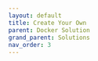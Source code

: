 ```yaml
---
layout: default
title: Create Your Own
parent: Docker Solution
grand_parent: Solutions
nav_order: 3
---
```

<head>
<style>
pre code {
  display: block;
  padding: 10px;
  font-size: 12px;
} 
</style>
</head>